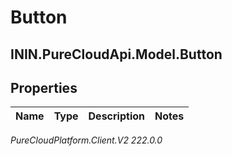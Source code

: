 # Button

## ININ.PureCloudApi.Model.Button

## Properties

|Name | Type | Description | Notes|
|------------ | ------------- | ------------- | -------------|



_PureCloudPlatform.Client.V2 222.0.0_
